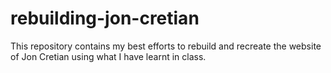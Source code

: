 # rebuilding-jon-cretian
This repository contains my best efforts to rebuild and recreate the website of Jon Cretian using what I have learnt in class.
